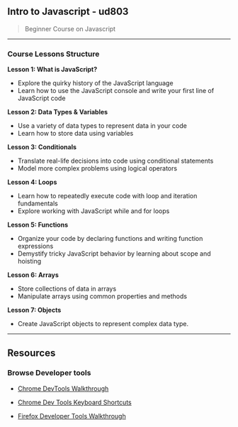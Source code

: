 ## Intro to Javascript - ud803
> Beginner Course on Javascript
---
### Course Lessons Structure



 **Lesson 1: What is JavaScript?**

- Explore the quirky history of the JavaScript language
- Learn how to use the JavaScript console and write your first line of JavaScript code

 **Lesson 2: Data Types & Variables**

- Use a variety of data types to represent data in your code
- Learn how to store data using variables

 **Lesson 3: Conditionals**

- Translate real-life decisions into code using conditional statements
- Model more complex problems using logical operators

 **Lesson 4: Loops**

- Learn how to repeatedly execute code with loop and iteration fundamentals
- Explore working with JavaScript while and for loops

 **Lesson 5: Functions**

- Organize your code by declaring functions and writing function expressions
- Demystify tricky JavaScript behavior by learning about scope and hoisting

 **Lesson 6: Arrays**

- Store collections of data in arrays
- Manipulate arrays using common properties and methods

 **Lesson 7: Objects**

- Create JavaScript objects to represent complex data type.

---

## Resources

### 


### Browse Developer tools

- [Chrome DevTools Walkthrough](https://developers.google.com/web/tools/chrome-devtools/)

- [Chrome Dev Tools Keyboard Shortcuts](https://developers.google.com/web/tools/chrome-devtools/shortcuts)


- [Firefox Developer Tools Walkthrough](https://developer.mozilla.org/en-US/docs/Tools/Tools_Toolbox)
